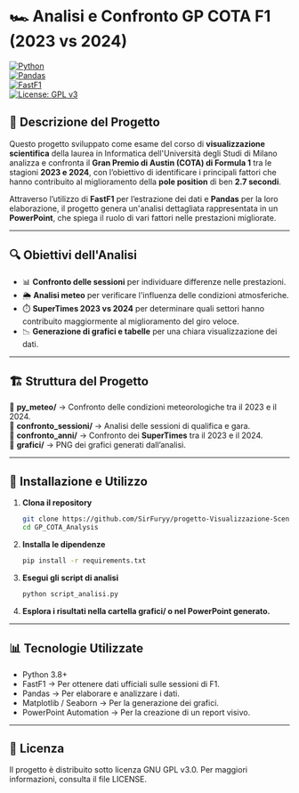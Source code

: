 # 🏎️ Analisi e Confronto GP COTA F1 (2023 vs 2024)  

[![Python](https://img.shields.io/badge/Python-3.8%2B-blue.svg)](https://www.python.org/)  
[![Pandas](https://img.shields.io/badge/Pandas-Data%20Analysis-orange.svg)](https://pandas.pydata.org/)  
[![FastF1](https://img.shields.io/badge/FastF1-F1%20Data-red.svg)](https://theoehrly.github.io/Fast-F1/)  
[![License: GPL v3](https://img.shields.io/badge/License-GPLv3-blue.svg)](https://www.gnu.org/licenses/gpl-3.0.html)  

## 📌 Descrizione del Progetto  

Questo progetto sviluppato come esame del corso di **visualizzazione scientifica** della laurea in Informatica dell'Università degli Studi di Milano analizza e confronta il **Gran Premio di Austin (COTA) di Formula 1** tra le stagioni **2023 e 2024**, con l’obiettivo di identificare i principali fattori che hanno contribuito al miglioramento della **pole position** di ben **2.7 secondi**.  

Attraverso l’utilizzo di **FastF1** per l’estrazione dei dati e **Pandas** per la loro elaborazione, il progetto genera un'analisi dettagliata rappresentata in un **PowerPoint**, che spiega il ruolo di vari fattori nelle prestazioni migliorate.  

---

## 🔍 Obiettivi dell'Analisi  

- 📊 **Confronto delle sessioni** per individuare differenze nelle prestazioni.  
- 🌦️ **Analisi meteo** per verificare l'influenza delle condizioni atmosferiche.  
- ⏱️ **SuperTimes 2023 vs 2024** per determinare quali settori hanno contribuito maggiormente al miglioramento del giro veloce.  
- 📉 **Generazione di grafici e tabelle** per una chiara visualizzazione dei dati.  

---

## 🏗️ Struttura del Progetto  

📂 **py_meteo/** → Confronto delle condizioni meteorologiche tra il 2023 e il 2024.  
📂 **confronto_sessioni/** → Analisi delle sessioni di qualifica e gara.  
📂 **confronto_anni/** → Confronto dei **SuperTimes** tra il 2023 e il 2024.  
📂 **grafici/** → PNG dei grafici generati dall’analisi.  

---

## 🚀 Installazione e Utilizzo  

1. **Clona il repository**

    ```sh
    git clone https://github.com/SirFuryy/progetto-Visualizzazione-Scentifica
    cd GP_COTA_Analysis
    ```

2. **Installa le dipendenze**

    ```sh
    pip install -r requirements.txt
    ```

3. **Esegui gli script di analisi**

    ```sh
    python script_analisi.py
    ```

4. **Esplora i risultati nella cartella grafici/ o nel PowerPoint generato.**

---

## 📊 Tecnologie Utilizzate

- Python 3.8+
- FastF1 → Per ottenere dati ufficiali sulle sessioni di F1.
- Pandas → Per elaborare e analizzare i dati.
- Matplotlib / Seaborn → Per la generazione dei grafici.
- PowerPoint Automation → Per la creazione di un report visivo.

---

## 📜 Licenza

Il progetto è distribuito sotto licenza GNU GPL v3.0. Per maggiori informazioni, consulta il file LICENSE.

